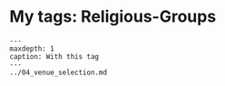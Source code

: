 # My tags: Religious-Groups

```{toctree}
---
maxdepth: 1
caption: With this tag
---
../04_venue_selection.md
```

